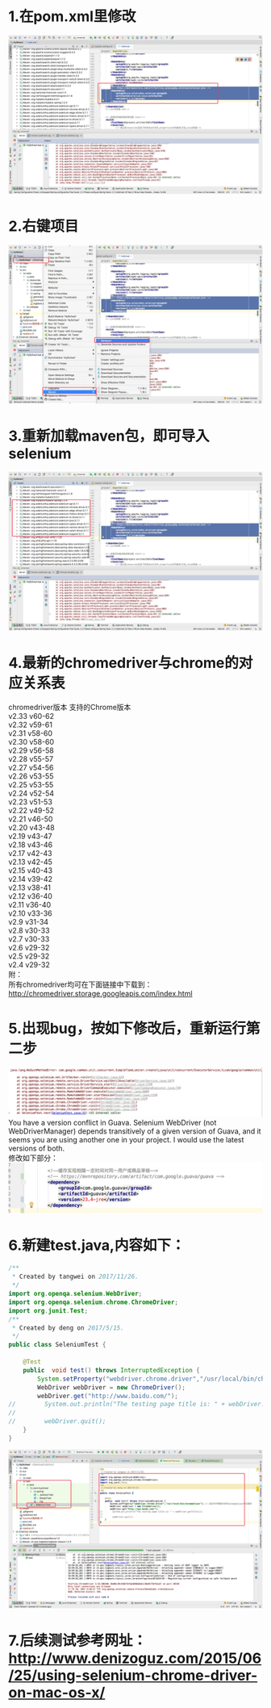 # 1.在pom.xml里修改
![Alt text](https://github.com/942860759/DocumentCollection/blob/master/img/1.jpg)
# 2.右键项目
![Alt text](https://github.com/942860759/DocumentCollection/blob/master/img/2.jpg)
# 3.重新加载maven包，即可导入selenium
![Alt text](https://github.com/942860759/DocumentCollection/blob/master/img/3.jpg)
# 4.最新的chromedriver与chrome的对应关系表<br>
chromedriver版本	支持的Chrome版本<br>
v2.33	v60-62<br>
v2.32	v59-61<br>
v2.31	v58-60<br>
v2.30	v58-60<br>
v2.29	v56-58<br>
v2.28	v55-57<br>
v2.27	v54-56<br>
v2.26	v53-55<br>
v2.25	v53-55<br>
v2.24	v52-54<br>
v2.23	v51-53<br>
v2.22	v49-52<br>
v2.21	v46-50<br>
v2.20	v43-48<br>
v2.19	v43-47<br>
v2.18	v43-46<br>
v2.17	v42-43<br>
v2.13	v42-45<br>
v2.15	v40-43<br>
v2.14	v39-42<br>
v2.13	v38-41<br>
v2.12	v36-40<br>
v2.11	v36-40<br>
v2.10	v33-36<br>
v2.9	v31-34<br>
v2.8	v30-33<br>
v2.7	v30-33<br>
v2.6	v29-32<br>
v2.5	v29-32<br>
v2.4	v29-32<br>
附：<br> 
所有chromedriver均可在下面链接中下载到：<br>
http://chromedriver.storage.googleapis.com/index.html<br>
# 5.出现bug，按如下修改后，重新运行第二步
![Alt text](https://github.com/942860759/DocumentCollection/blob/master/img/4.png)
You have a version conflict in Guava. Selenium WebDriver (not WebDriverManager) 
depends transitively of a given version of Guava, and it seems you are using another 
one in your project. I would use the latest versions of both.<br>
修改如下部分：<br>
![Alt text](https://github.com/942860759/DocumentCollection/blob/master/img/5.png)
# 6.新建test.java,内容如下：<br>
```Java
/**
 * Created by tangwei on 2017/11/26.
 */
import org.openqa.selenium.WebDriver;
import org.openqa.selenium.chrome.ChromeDriver;
import org.junit.Test;
/**
 * Created by deng on 2017/5/15.
 */
public class SeleniumTest {

    @Test
    public  void test() throws InterruptedException {
        System.setProperty("webdriver.chrome.driver","/usr/local/bin/chromedriver"); // 此处PATH替换为你的chromedriver所在路径
        WebDriver webDriver = new ChromeDriver();
        webDriver.get("http://www.baidu.com/");
//        System.out.println("The testing page title is: " + webDriver.getTitle());
//
//        webDriver.quit();
    }
}
```
![Alt text](https://github.com/942860759/DocumentCollection/blob/master/img/6.png)
# 7.后续测试参考网址：http://www.denizoguz.com/2015/06/25/using-selenium-chrome-driver-on-mac-os-x/
